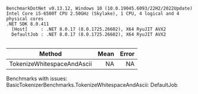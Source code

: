 ```

BenchmarkDotNet v0.13.12, Windows 10 (10.0.19045.6093/22H2/2022Update)
Intel Core i5-6500T CPU 2.50GHz (Skylake), 1 CPU, 4 logical and 4 physical cores
.NET SDK 8.0.411
  [Host]     : .NET 8.0.17 (8.0.1725.26602), X64 RyuJIT AVX2
  DefaultJob : .NET 8.0.17 (8.0.1725.26602), X64 RyuJIT AVX2


```
| Method                     | Mean | Error |
|--------------------------- |-----:|------:|
| TokenizeWhitespaceAndAscii |   NA |    NA |

Benchmarks with issues:
  BasicTokenizerBenchmarks.TokenizeWhitespaceAndAscii: DefaultJob
